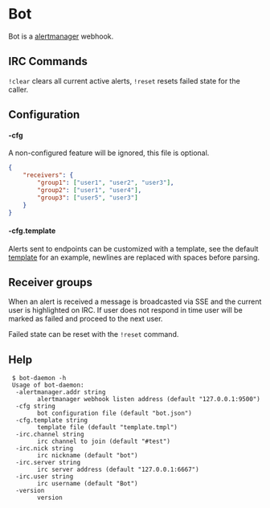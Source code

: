 # Bot

Bot is a [alertmanager](https://github.com/prometheus/alertmanager) webhook.

## IRC Commands
`!clear` clears all current active alerts,
`!reset` resets failed state for the caller.

## Configuration

#### -cfg
A non-configured feature will be ignored, this file is optional.
```json
{
	"receivers": {
		"group1": ["user1", "user2", "user3"],
		"group2": ["user1", "user4"],
		"group3": ["user5", "user3"]
	}
}
```
#### -cfg.template
Alerts sent to endpoints can be customized with a template, see the default [template](https://github.com/multimfi/bot/blob/master/http/template.go) for an example, newlines are replaced with spaces before parsing.


## Receiver groups

When an alert is received a message is broadcasted via SSE and the current user is highlighted on IRC. If user does not respond in time user will be marked as failed and proceed to the next user.

Failed state can be reset with the `!reset` command.

## Help

``` text
 $ bot-daemon -h
 Usage of bot-daemon:
  -alertmanager.addr string
    	alertmanager webhook listen address (default "127.0.0.1:9500")
  -cfg string
    	bot configuration file (default "bot.json")
  -cfg.template string
        template file (default "template.tmpl")
  -irc.channel string
    	irc channel to join (default "#test")
  -irc.nick string
    	irc nickname (default "bot")
  -irc.server string
    	irc server address (default "127.0.0.1:6667")
  -irc.user string
    	irc username (default "Bot")
  -version
    	version
```
